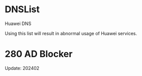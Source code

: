 # DNSList

Huawei DNS

Using this list will result in abnormal usage of Huawei services.

# 280 AD Blocker

Update: 202402
